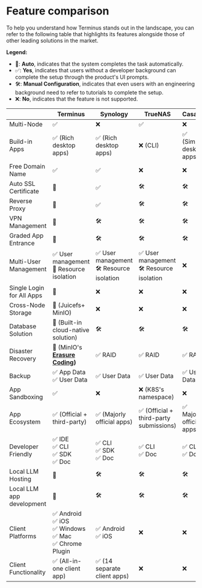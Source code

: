 # Feature comparison

To help you understand how Terminus stands out in the landscape, you can refer to the following table that highlights its features alongside those of other leading solutions in the market.

**Legend:**

- 🚀: **Auto**, indicates that the system completes the task automatically.
- ✅: **Yes**, indicates that users without a developer background can complete the setup through the product's UI prompts.
- 🛠️: **Manual Configuration**, indicates that even users with an engineering background need to refer to tutorials to complete the setup.
- ❌:  **No**, indicates that the feature is not supported.

|                           | Terminus                                                                                                       | Synology                                    | TrueNAS                                     | CasaOS                  | Unraid                                        |
|---------------------------|----------------------------------------------------------------------------------------------------------------|---------------------------------------------|---------------------------------------------|-------------------------|-----------------------------------------------|
| Multi-Node                | ✅                                                                                                              | ❌                                           | ✅                                           | ❌                       | ❌                                             |
| Build-in Apps             | ✅ (Rich desktop apps)                                                                                          | ✅ (Rich desktop apps)                       | ❌ (CLI)                                     | ✅ (Simple desktop apps) | ✅ (Dashboard)                                 |
| Free Domain Name          | ✅                                                                                                              | ✅                                           | ❌                                           | ❌                       | ❌                                             |
| Auto SSL Certificate      | 🚀                                                                                                             | ✅                                           | 🛠️                                         | 🛠️                     | 🛠️                                           |
| Reverse Proxy             | 🚀                                                                                                             | ✅                                           | 🛠️                                         | 🛠️                     | 🛠️                                           |
| VPN Management            | 🚀                                                                                                             | 🛠️                                         | 🛠️                                         | 🛠️                     | 🛠️                                           |
| Graded App Entrance       | 🚀                                                                                                             | 🛠️                                         | 🛠️                                         | 🛠️                     | 🛠️                                           |
| Multi-User Management     | ✅ User management <br>🚀 Resource isolation                                                                    | ✅ User management<br>🛠️ Resource isolation | ✅ User management<br>🛠️ Resource isolation | ❌                       | ✅ User management  <br>🛠️ Resource isolation |
| Single Login for All Apps | 🚀                                                                                                             | ❌                                           | ❌                                           | ❌                       | ❌                                             |
| Cross-Node Storage        | 🚀 (Juicefs+<br>MinIO)                                                                                         | ❌                                           | ❌                                           | ❌                       | ❌                                             |
| Database Solution         | 🚀 (Built-in cloud-native solution)                                                                            | 🛠️                                         | 🛠️                                         | 🛠️                     | 🛠️                                           |
| Disaster Recovery         | 🚀 (MinIO's [**Erasure Coding**](https://min.io/docs/minio/linux/operations/concepts/erasure-coding.html)**)** | ✅ RAID                                      | ✅ RAID                                      | ✅ RAID                  | ✅ Unraid Storage                              |
| Backup                    | ✅ App Data  <br>✅ User Data                                                                                    | ✅ User Data                                 | ✅ User Data                                 | ✅ User Data             | ✅ User Data                                   |
| App Sandboxing            | ✅                                                                                                              | ❌                                           | ❌ (K8S's namespace)                         | ❌                       | ❌                                             |
| App Ecosystem             | ✅ (Official + third-party)                                                                                     | ✅ (Majorly official apps)                   | ✅ (Official + third-party submissions)      | ✅ Majorly official apps | ✅ (Community app market)                      |
| Developer Friendly        | ✅ IDE  <br>✅ CLI  <br>✅ SDK  <br>✅ Doc                                                                         | ✅ CLI  <br>✅ SDK  <br>✅ Doc                 | ✅ CLI  <br>✅ Doc                            | ✅ CLI  <br>✅ Doc        | ✅ Doc                                         |
| Local LLM Hosting         | 🚀                                                                                                             | 🛠️                                         | 🛠️                                         | 🛠️                     | 🛠️                                           |
| Local LLM app development | 🚀                                                                                                             | 🛠️                                         | 🛠️                                         | 🛠️                     | 🛠️                                           |
| Client Platforms          | ✅ Android  <br>✅ iOS  <br>✅ Windows  <br>✅ Mac  <br>✅ Chrome Plugin                                            | ✅ Android  <br>✅ iOS                        | ❌                                           | ❌                       | ❌                                             |
| Client Functionality      | ✅ (All-in-one client app)                                                                                      | ✅ (14 separate client apps)                 | ❌                                           | ❌                       | ❌                                             |

